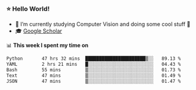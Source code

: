 ### ⭐️ Hello World!

<!--
**hologerry/hologerry** is a ✨ _special_ ✨ repository because its `README.md` (this file) appears on your GitHub profile.

Here are some ideas to get you started:

- 🔭 I’m currently working and studying on Computer Vision
- 🌱 I’m currently learning at Peking University
- 💬 Ask me about 
- 📫 How to reach me: E-mail
- 😄 Pronouns: he/his
- ⚡ Fun fact: Music is the Power
-->


- 🔭 I’m currently studying Computer Vision and doing some cool stuff 🤖
- 🎓 [Google Scholar](https://scholar.google.com/citations?user=3ykqW9wAAAAJ&hl=en)


📊 **This week I spent my time on**

<!--START_SECTION:waka-->

```txt
Python       47 hrs 32 mins  ██████████████████████▒░░   89.13 %
YAML         2 hrs 21 mins   █░░░░░░░░░░░░░░░░░░░░░░░░   04.43 %
Bash         55 mins         ▒░░░░░░░░░░░░░░░░░░░░░░░░   01.73 %
Text         47 mins         ▒░░░░░░░░░░░░░░░░░░░░░░░░   01.49 %
JSON         47 mins         ▒░░░░░░░░░░░░░░░░░░░░░░░░   01.47 %
```

<!--END_SECTION:waka-->
